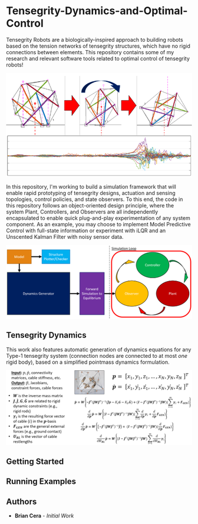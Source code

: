 # Tensegrity-Dynamics-and-Optimal-Control
Tensegrity Robots are a biologically-inspired approach to building robots based on the tension networks of tensegrity structures, which have no rigid connections between elements. This repository contains some of my research and relevant software tools related to optimal control of tensegrity robots!

![rolling tensegrity](/Images/rolling_tensegrity.png)

In this repository, I'm working to build a simulation framework that will enable rapid prototyping of tensegrity designs, actuation and sensing topologies, control policies, and state observers. To this end, the code in this repository follows an object-oriented design principle, where the system Plant, Controllers, and Observers are all independently encapsulated to enable quick plug-and-play experimentation of any system component. As an example, you may choose to implement Model Predictive Control with full-state information or experiment with iLQR and an Unscented Kalman Filter with noisy sensor data. 

![top-level design](/Images/System_Design.png)

## Tensegrity Dynamics

This work also features automatic generation of dynamics equations for any Type-1 tensegrity system (connection nodes are connected to at most *one* rigid body), based on a simplified pointmass dynamics formulation.

![top-level design](/Images/dynamics.png)

## Getting Started

## Running Examples

## Authors
* **Brian Cera** - *Initial Work*

